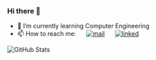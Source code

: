 ### Hi there 👋

<!--
**PiyumaliSandunika/PiyumaliSandunika** is a ✨ _special_ ✨ repository because its `README.md` (this file) appears on your GitHub profile.

Here are some ideas to get you started:

- 🔭 I’m currently working on ...
- 🌱 I’m currently learning ...
- 👯 I’m looking to collaborate on ...
- 🤔 I’m looking for help with ...
- 💬 Ask me about ...
- 📫 How to reach me: ...
- 😄 Pronouns: ...
- ⚡ Fun fact: ...
-->

- 🌱 I’m currently learning Computer Engineering
- 📫 How to reach me: &nbsp;&nbsp;&nbsp;&nbsp;
[![mail](https://user-images.githubusercontent.com/73444543/209476680-3914e969-fc7d-4086-9c34-927b234be2f5.png)](piyumali99sandunika@gmail.com) &nbsp;&nbsp;&nbsp;&nbsp; [![linked](https://user-images.githubusercontent.com/73444543/209476184-7511677b-df7f-4edc-97d7-c66a71b4e5ca.png)](https://www.linkedin.com/in/piyumali-sandunika-08b239203/)

![GitHub Stats](https://github-readme-stats.vercel.app/api?username=PiyumaliSandunika&theme=radical)
<!---dracula, highcontrast, synthwave, cobait, onedark, tokyonight, gruvbox, merko, dark, radical-->

<!--- (url)![Top languages](https://github-readme-stats.vercel.app/api/top-langs/?username=RuchiraTharaka&show_icons=true&theme=radical) -->

